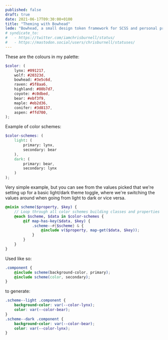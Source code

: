 ```yaml
---
published: false
draft: true
date: 2021-06-17T09:30:00+0100
title: "Theming with Bowhead"
lede: "Bowhead, a small design token framework for SCSS and personal project of mine, works beautifully at its job. In this article, I'll explain how I go about extrapolating on it to build a robust way to apply colour-schemes across your site."
# syndicate_to:
#   - https://twitter.com/iamchrisburnell/status/
#   - https://mastodon.social/users/chrisburnell/statuses/
---
```


These are the colours in my palette:

```scss
$color: (
    lynx: #091217,
    wolf: #20323d,
    bowhead: #3e5c6d,
    raven: #5f8aa6,
    highland: #80b7d7,
    coyote: #c0dbed,
    bear: #ebf3f9,
    maple: #eb2d36,
    conifer: #3d8137,
    aspen: #ffd700,
);
```

Example of color schemes:

```scss
$color-schemes: (
    light: (
        primary: lynx,
        secondary: bear
    ),
    dark: (
        primary: bear,
        secondary: lynx
    )
);
```

Very simple example, but you can see from the values picked that we're setting up for a basic light/dark theme toggle, where we're switching the values around when going from light to dark or vice versa.

```scss
@mixin scheme($property, $key) {
    // Loop through all color schemes building classes and properties
    @each $scheme, $data in $color-schemes {
        @if map-has-key($data, $key) {
            .scheme--#{$scheme} & {
                @include v($property, map-get($data, $key));
            }
        }
    }
}
```

Used like so:

```scss
.component {
    @include scheme(background-color, primary);
    @include scheme(color, secondary);
}
```

to generate:

```css
.scheme--light .component {
    background-color: var(--color-lynx);
    color: var(--color-bear);
}
.scheme--dark .component {
    background-color: var(--color-bear);
    color: var(--color-lynx);
}
```
